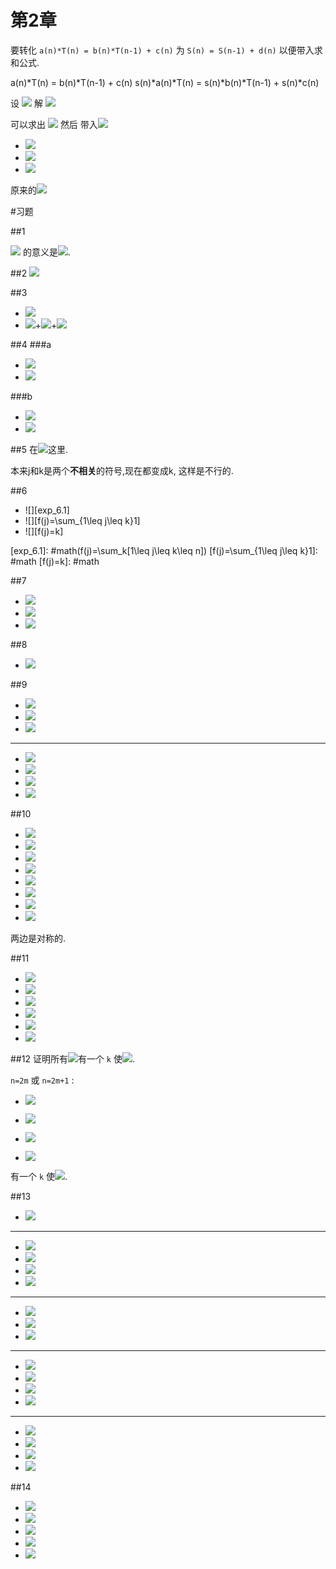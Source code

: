 第2章
===
要转化 `a(n)*T(n) = b(n)*T(n-1) + c(n)`  为 `S(n) = S(n-1) + d(n)` 以便带入求和公式.

a(n)*T(n) = b(n)*T(n-1) + c(n)
s(n)*a(n)*T(n) = s(n)*b(n)*T(n-1) + s(n)*c(n)
    
设 ![][S(n) = s(n)*a(n)*T(n)] 解 ![][s(n)*b(n) = s(n-1)*a(n-1)]

[s(n)*b(n) = s(n-1)*a(n-1)]: #math
[S(n) = s(n)*a(n)*T(n)]: #math

可以求出 ![][s(n)] 然后 带入![][S(n)]
+ ![][S(n) = S(n-1) + s(n)*c(n)]
+ ![][S(n) = s(0)*a(0)T(0) + \sum_{k=1}^{n} s(k)*c(k)]
+ ![][S(n) = s(1)*b(1)T(0) + \sum_{k=1}^{n} s(k)*c(k)]

原来的![][T(n) = \frac{1}{s(n)a(n)}(s(1)*b(1)T(0) + \sum_{k=1}^{n} s(k)*c(k))]

[s(n)]: #math
[S(n)]: #math
[S(n) = S(n-1) + s(n)*c(n)]: #math
[S(n) = s(0)*a(0)T(0) + \sum_{k=1}^{n} s(k)*c(k)]: #math
[S(n) = s(1)*b(1)T(0) + \sum_{k=1}^{n} s(k)*c(k)]: #math
[T(n) = \frac{1}{s(n)a(n)}(s(1)*b(1)T(0) + \sum_{k=1}^{n} s(k)*c(k))]: #math

#习题

##1

![][\sum_{k=4}^{0}q_{k}] 的意义是![][q_{4}+q_{3}+q_{2}+q_{1}+q_{0}].

[\sum_{k=4}^{0}q_{k}]: #math
[q_{4}+q_{3}+q_{2}+q_{1}+q_{0}]: #math

##2
![][|x|]

[|x|]: #math

##3

+ ![][a_{0}+a_{1}+a_{2}+a_{3}+a_{4}+a_{5}]
+ ![][a_{0}]+![][a_{1}]+![][a_{4}]

[a_{0}+a_{1}+a_{2}+a_{3}+a_{4}+a_{5}]: #math
[a_{0}]: #math
[a_{1}]: #math
[a_{4}]: #math

##4
###a
+ ![][\sum_{1\leq i\leq 4}\sum_{i<j\leq 4}\sum_{j<k\leq 4} a_{ijk}]
+ ![][((a_{1 2 3}+a_{1 2 4})+a_{1 3 4})+a_{2 3 4}]

###b
+ ![][\sum_{1\leq k\leq 4}\sum_{1\leq j<k}\sum_{1\leq i<j} a_{ijk}]
+ ![][a_{1 2 3}+(a_{1 2 4}+(a_{1 3 4}+a_{2 3 4}))]

[\sum_{1\leq i\leq 4}\sum_{i<j\leq 4}\sum_{j<k\leq 4} a_{ijk}]: #math
[((a_{1 2 3}+a_{1 2 4})+a_{1 3 4})+a_{2 3 4}]: #math
[\sum_{1\leq k\leq 4}\sum_{1\leq j<k}\sum_{1\leq i<j} a_{ijk}]: #math
[a_{1 2 3}+(a_{1 2 4}+(a_{1 3 4}+a_{2 3 4}))]: #math

##5
在![][\sum_{k=1}^{n}\sum_{k=1}^{n}\frac{a_k}{a_k}]这里.

 本来j和k是两个**不相关**的符号,现在都变成k, 这样是不行的.

[\sum_{k=1}^{n}\sum_{k=1}^{n}\frac{a_k}{a_k}]: #math

##6
+ ![][exp_6.1] 
+ ![][f(j)=\sum_{1\leq j\leq k}1]
+ ![][f(j)=k]

[exp_6.1]: #math(f(j)=\sum_k[1\leq j\leq k\leq n])
[f(j)=\sum_{1\leq j\leq k}1]: #math
[f(j)=k]: #math

##7
+ ![][\bigtriangledown(x^{\frac{ }{m}})=x^{\frac{ }{m}}-(x-1)^{\frac{ }{m}}]
+ ![][\bigtriangledown(x^{\frac{ }{m}})=(x+m-1)x^{\frac{ }{m-1}}-(x-1)x^{\frac{ }{m-1}}]
+ ![][\bigtriangledown(x^{\frac{ }{m}})=mx^{\frac{ }{m-1}}]

[\bigtriangledown(x^{\frac{ }{m}})=x^{\frac{ }{m}}-(x-1)^{\frac{ }{m}}]: #math
[\bigtriangledown(x^{\frac{ }{m}})=(x+m-1)x^{\frac{ }{m-1}}-(x-1)x^{\frac{ }{m-1}}]: #math
[\bigtriangledown(x^{\frac{ }{m}})=mx^{\frac{ }{m-1}}]: #math

##8
+ ![][0^{\frac{m}{ }}=0*-1^{\frac{m-1}{ }}=0]

[0^{\frac{m}{ }}=0*-1^{\frac{m-1}{ }}=0]: #math

##9
+ ![][x^{\frac{ }{-1}}=\frac{1}{x-1}]
+ ![][x^{\frac{ }{-2}}=\frac{1}{(x-1)(x-2)}]
+ ![][x^{\frac{ }{-3}}=\frac{1}{(x-1)(x-2)(x-3)}]

---

+ ![][x^{\frac{ }{2-3}}=x^\frac{ }{2}(x-2)^\frac{ }{-3}]
+ ![][x^{\frac{ }{2-3}}=x(x+1)\frac{1}{(x+1)x(x-1)}]
+ ![][x^{\frac{ }{2-3}}=\frac{1}{x-1}]
+ ![][x^{\frac{ }{2-3}}=x^\frac{ }{-1}]

[x^{\frac{ }{-1}}=\frac{1}{x-1}]: #math
[x^{\frac{ }{-2}}=\frac{1}{(x-1)(x-2)}]: #math
[x^{\frac{ }{-3}}=\frac{1}{(x-1)(x-2)(x-3)}]: #math
[x^{\frac{ }{2-3}}=x^\frac{ }{2}(x-2)^\frac{ }{-3}]: #math
[x^{\frac{ }{2-3}}=x(x+1)\frac{1}{(x+1)x(x-1)}]: #math
[x^{\frac{ }{2-3}}=\frac{1}{x-1}]: #math
[x^{\frac{ }{2-3}}=x^\frac{ }{-1}]: #math

##10
+ ![][u\Delta v+Ev\Delta u=u(x)\Delta v(x)+Ev(x)\Delta u(x)]
+ ![][u\Delta v+Ev\Delta u=u(x)(v(x+1)-v(x))+v(x+1)(u(x+1)-u(x))]
+ ![][u\Delta v+Ev\Delta u=u(x)v(x+1)-u(x)v(x)+v(x+1)u(x+1)-v(x+1)u(x)]
+ ![][u\Delta v+Ev\Delta u=-u(x)v(x)+v(x+1)u(x+1)]
+ ![][u\Delta v+Ev\Delta u=u(x+1)v(x)-u(x)v(x)+v(x+1)u(x+1)-u(x+1)v(x)]
+ ![][u\Delta v+Ev\Delta u=(u(x+1)-u(x))v(x)+u(x+1)(v(x+1)-v(x))]
+ ![][u\Delta v+Ev\Delta u=v(x)\Delta u(x)+Eu(x)\Delta v(x)]
+ ![][u\Delta v+Ev\Delta u=v\Delta u+Eu\Delta v]

两边是对称的.

[u\Delta v+Ev\Delta u=u(x)\Delta v(x)+Ev(x)\Delta u(x)]: #math
[u\Delta v+Ev\Delta u=u(x)(v(x+1)-v(x))+v(x+1)(u(x+1)-u(x))]: #math
[u\Delta v+Ev\Delta u=u(x)v(x+1)-u(x)v(x)+v(x+1)u(x+1)-v(x+1)u(x)]: #math
[u\Delta v+Ev\Delta u=-u(x)v(x)+v(x+1)u(x+1)]: #math
[u\Delta v+Ev\Delta u=u(x+1)v(x)-u(x)v(x)+v(x+1)u(x+1)-u(x+1)v(x)]: #math
[u\Delta v+Ev\Delta u=(u(x+1)-u(x))v(x)+u(x+1)(v(x+1)-v(x))]: #math
[u\Delta v+Ev\Delta u=v(x)\Delta u(x)+Eu(x)\Delta v(x)]: #math
[u\Delta v+Ev\Delta u=v\Delta u+Eu\Delta v]: #math

##11
+ ![][\sum_{0\leq k<n}(a_{k+1}-a_k)b_k=\sum_{0\leq k<n}a_{k+1}b_k-\sum_{0\leq k<n}a_k b_k]
+ ![][\sum_{0\leq k<n}(a_{k+1}-a_k)b_k=\sum_{0\leq k<n}a_{k+1}b_k-\sum_{1\leq k<n+1}a_k b_k + a_n b_n - a_0 b_0]
+ ![][\sum_{0\leq k<n}(a_{k+1}-a_k)b_k=\sum_{0\leq k<n}a_{k+1}b_k-\sum_{0\leq k<n}a_{k+1}b_{k+1} + a_n b_n - a_0 b_0]
+ ![][\sum_{0\leq k<n}(a_{k+1}-a_k)b_k=\sum_{0\leq k<n}a_{k+1}b_k-a_{k+1}b_{k+1} + a_n b_n - a_0 b_0]
+ ![][\sum_{0\leq k<n}(a_{k+1}-a_k)b_k=a_n b_n - a_0 b_0 - \sum_{0\leq k<n}a_{k+1}b_{k+1} - a_{k+1}b_k]
+ ![][\sum_{0\leq k<n}(a_{k+1}-a_k)b_k=a_n b_n - a_0 b_0 - \sum_{0\leq k<n}a_{k+1}(b_{k+1} - b_k)]


[\sum_{0\leq k<n}(a_{k+1}-a_k)b_k=\sum_{0\leq k<n}a_{k+1}b_k-\sum_{0\leq k<n}a_k b_k]: #math
[\sum_{0\leq k<n}(a_{k+1}-a_k)b_k=\sum_{0\leq k<n}a_{k+1}b_k-\sum_{1\leq k<n+1}a_k b_k + a_n b_n - a_0 b_0]: #math
[\sum_{0\leq k<n}(a_{k+1}-a_k)b_k=\sum_{0\leq k<n}a_{k+1}b_k-\sum_{0\leq k<n}a_{k+1}b_{k+1} + a_n b_n - a_0 b_0]: #math
[\sum_{0\leq k<n}(a_{k+1}-a_k)b_k=\sum_{0\leq k<n}a_{k+1}b_k-a_{k+1}b_{k+1} + a_n b_n - a_0 b_0]: #math
[\sum_{0\leq k<n}(a_{k+1}-a_k)b_k=a_n b_n - a_0 b_0 - \sum_{0\leq k<n}a_{k+1}b_{k+1} - a_{k+1}b_k]: #math
[\sum_{0\leq k<n}(a_{k+1}-a_k)b_k=a_n b_n - a_0 b_0 - \sum_{0\leq k<n}a_{k+1}(b_{k+1} - b_k)]: #math

##12
证明所有![][n\in\mathbb]有一个 `k` 使![][p(k)=n].

`n=2m` 或 `n=2m+1` :
+ ![][2m=k+c]
+ ![][k=2m-c]

+ ![][2m+1=k-c]
+ ![][k=2m+1+c]

有一个 `k` 使![][p(k)=n].

[n\in\mathbb]: #math
[p(k)=n]: #math
[2m=k+c]: #math
[k=2m-c]: #math

[2m+1=k-c]: #math
[k=2m+1+c]: #math

##13
+ ![][\sum u\Delta v = uv - \sum Ev\Delta u]

***

+ ![][u = n^2]
+ ![][\Delta u = 2n+1]
+ ![][v = \frac{(-1)^n}{-2}]
+ ![][\Delta v = (-1)^n]

***

+ ![][\sum n^2(-1)^n = n^2 \frac{(-1)^n}{-2} - \sum \frac{(-1)^{n+1}}{-2} (2n)]
+ ![][\sum n^2(-1)^n = n^2 \frac{(-1)^n}{-2} - \sum \frac{(-1)^n}{2}2n - \sum \frac{(-1)^n}{2}]
+ ![][\sum n^2(-1)^n = n^2 \frac{(-1)^n}{-2} - \sum n(-1)^n - \sum \frac{(-1)^n}{2}]

***

+ ![][u = n]
+ ![][\Delta u = 1]
+ ![][v = \frac{(-1)^n}{-2}]
+ ![][\Delta v = (-1)^n]

***

+ ![][\sum n^2(-1)^n = n^2 \frac{(-1)^n}{-2} - ( n\frac{(-1)^n}{-2} - \sum \frac{(-1)^{n+1}}{-2}*1 ) - \sum \frac{(-1)^n}{2}]
+ ![][\sum n^2(-1)^n = n^2 \frac{(-1)^n}{-2} - n\frac{(-1)^n}{-2} + ( \sum \frac{(-1)^n}{2} - \sum \frac{(-1)^n}{2} )]
+ ![][\sum n^2(-1)^n = (n^2-n) \frac{(-1)^n}{-2}]
+ ![][\sum n^2(-1)^n = \frac{(n-1)n(-1)^n}{-2}]


[\sum u\Delta v = uv - \sum Ev\delta u]: #math
[u = n]: #math
[\Delta u = 1]: #math
[u = n^2]: #math
[\Delta u = 2n+1]: #math
[v = \frac{(-1)^n}{-2}]: #math
[\Delta v = (-1)^n]: #math

[\sum n^2(-1)^n = n^2 \frac{(-1)^n}{-2} - \sum \frac{(-1)^{n+1}}{-2} (2n)]: #math
[\sum n^2(-1)^n = n^2 \frac{(-1)^n}{-2} - \sum \frac{(-1)^n}{2}2n - \sum \frac{(-1)^n}{2}]: #math
[\sum n^2(-1)^n = n^2 \frac{(-1)^n}{-2} - \sum n(-1)^n - \sum \frac{(-1)^n}{2}]: #math

[\sum n^2(-1)^n = n^2 \frac{(-1)^n}{-2} - ( n\frac{(-1)^n}{-2} - \sum \frac{(-1)^{n+1}}{-2}*1 ) - \sum \frac{(-1)^n}{2}]: #math
[\sum n^2(-1)^n = n^2 \frac{(-1)^n}{-2} - n\frac{(-1)^n}{-2} + ( \sum \frac{(-1)^n}{2} - \sum \frac{(-1)^n}{2} )]: #math
[\sum n^2(-1)^n = (n^2-n) \frac{(-1)^n}{-2}]: #math
[\sum n^2(-1)^n = \frac{(n-1)n(-1)^n}{-2}]: #math

##14
+ ![][\sum\nolimit_{1\leq j\leq k\leq n} 2^k = \sum\nolimit_{1\leq j\leq n} \sum\nolimit_{1\leq k\leq n} 2^k]
+ ![][\sum\nolimit_{1\leq j\leq k\leq n} 2^k = \sum\nolimit_{1\leq j\leq n}(2^{n+1}-2^j)]
+ ![][\sum\nolimit_{1\leq j\leq k\leq n} 2^k = \sum\nolimit_{1\leq j\leq n}2^{n+1} - \sum\nolimit_{1\leq j\leq n}2^j]
+ ![][\sum\nolimit_{1\leq j\leq k\leq n} 2^k = n2^{n+1} - 2^{n+1} + 2]
+ ![][\sum\nolimit_{1\leq j\leq k\leq n} 2^k = (n-1)2^{n+1} + 2]

[\sum\nolimit_{1\leq j\leq k\leq n} 2^k = \sum\nolimit_{1\leq j\leq n} \sum\nolimit_{1\leq k\leq n} 2^k]: #math
[\sum\nolimit_{1\leq j\leq k\leq n} 2^k = \sum\nolimit_{1\leq j\leq n}(2^{n+1}-2^j)]: #math
[\sum\nolimit_{1\leq j\leq k\leq n} 2^k = \sum\nolimit_{1\leq j\leq n}2^{n+1} - \sum\nolimit_{1\leq j\leq n}2^j]: #math
[\sum\nolimit_{1\leq j\leq k\leq n} 2^k = n2^{n+1} - 2^{n+1} + 2]: #math
[\sum\nolimit_{1\leq j\leq k\leq n} 2^k = (n-1)2^{n+1} + 2]: #math









